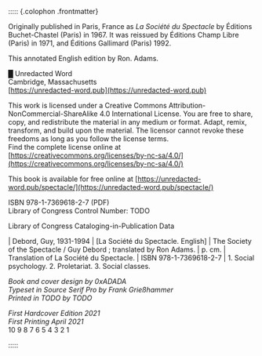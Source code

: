 ::::: {.colophon .frontmatter}

Originally published in Paris, France as _La Société du Spectacle_ by Éditions
Buchet-Chastel (Paris) in 1967. It was reissued by Éditions Champ Libre (Paris)
in 1971, and Éditions Gallimard (Paris) 1992.

This annotated English edition by Ron. Adams.

█ Unredacted Word\
Cambridge, Massachusetts\
[https://unredacted-word.pub](https://unredacted-word.pub)

This work is licensed under a Creative Commons
Attribution-NonCommercial-ShareAlike 4.0 International License. You are free to
share, copy, and redistribute the material in any medium or format. Adapt,
remix, transform, and build upon the material. The licensor cannot revoke these
freedoms as long as you follow the license terms.\
Find the complete license online at\
[https://creativecommons.org/licenses/by-nc-sa/4.0/](https://creativecommons.org/licenses/by-nc-sa/4.0/)

This book is available for free online at [https://unredacted-word.pub/spectacle/](https://unredacted-word.pub/spectacle/)

ISBN 978-1-7369618-2-7 (PDF)\
Library of Congress Control Number: TODO

Library of Congress Cataloging-in-Publication Data

<!-- prettier-ignore-start -->
| Debord, Guy, 1931-1994
|     [La Société du Spectacle. English]
|     The Society of the Spectacle / Guy Debord ; translated by Ron Adams.
|         p. cm.
|     Translation of La Société du Spectacle.
|     ISBN 978-1-7369618-2-7
|     1. Social psychology. 2. Proletariat. 3. Social classes.
<!-- prettier-ignore-end -->

_Book and cover design by 0xADADA_\
_Typeset in Source Serif Pro by Frank Grießhammer_\
_Printed in TODO by TODO_

_First Hardcover Edition 2021_\
_First Printing April 2021_\
10 9 8 7 6 5 4 3 2 1

:::::
